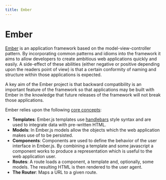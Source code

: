 ```yaml
---
title: Ember
---
```


# Ember

[Ember](http://emberjs.com/) is an application framework based on the model-view-controller pattern. By incorporating common patterns and idioms into the framework it aims to allow developers to create ambitious web applications quickly and easily. A side-effect of these abilities (either negative or positive depending upon the readers point of view) is that a certain conformity of naming and structure within those applications is expected.

A key aim of the Ember project is that backward compatibility is an important feature of the framework so that applications may be built with Ember in the knowledge that future releases of the framework will not break those applications.

Ember relies upon the following [core concepts](https://guides.emberjs.com/v2.1.0/getting-started/core-concepts/):

 - **Templates**: Ember.js templates use [handlebars](http://handlebarsjs.com/) style syntax and are used to integrate data with pre-written HTML.
 - **Models**: In Ember.js models allow the objects which the web application makes use of to be persisted.
 - **Components**: Components are used to define the behavior of the user interface in Ember.js. By combining a template and some javascript a component works to produce a representation which is useful to the web application user.
 - **Routes**: A route loads a component, a template and, optionally, some models. The resulting HTML is then rendered to the user agent.
 - **The Router**: Maps a URL to a given route.
